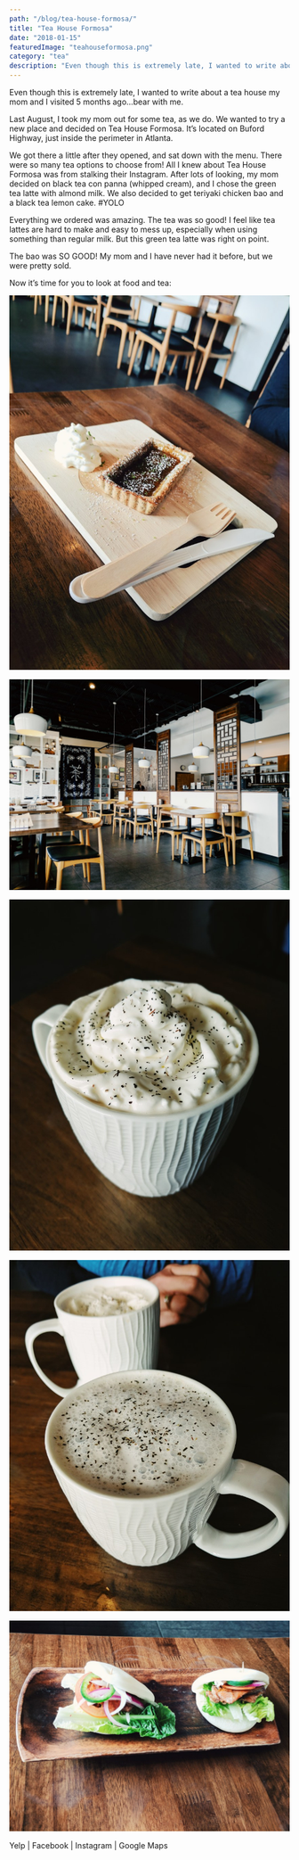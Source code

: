 ```yaml
---
path: "/blog/tea-house-formosa/"
title: "Tea House Formosa"
date: "2018-01-15"
featuredImage: "teahouseformosa.png"
category: "tea"
description: "Even though this is extremely late, I wanted to write about a tea house my mom and I visited 5 months ago…bear with me."
---
```


Even though this is extremely late, I wanted to write about a tea house my mom and I visited 5 months ago…bear with me.

Last August, I took my mom out for some tea, as we do. We wanted to try a new place and decided on Tea House Formosa. It’s located on Buford Highway, just inside the perimeter in Atlanta.

We got there a little after they opened, and sat down with the menu. There were so many tea options to choose from! All I knew about Tea House Formosa was from stalking their Instagram. After lots of looking, my mom decided on black tea con panna (whipped cream), and I chose the green tea latte with almond milk. We also decided to get teriyaki chicken bao and a black tea lemon cake. #YOLO

Everything we ordered was amazing. The tea was so good! I feel like tea lattes are hard to make and easy to mess up, especially when using something than regular milk. But this green tea latte was right on point.

The bao was SO GOOD! My mom and I have never had it before, but we were pretty sold.

Now it’s time for you to look at food and tea:

![lunas](images/teahouse1.jpg)

![lunas](images/teahouse2.jpg)

![lunas](images/teahouse3.jpg)

![lunas](images/teahouse4.jpg)

![lunas](images/teahouse5.jpg)

Yelp | Facebook | Instagram | Google Maps
